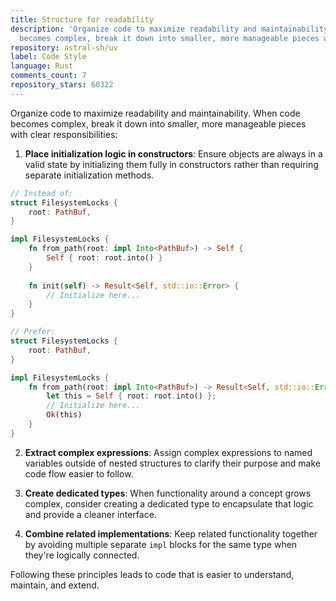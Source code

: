 ```yaml
---
title: Structure for readability
description: 'Organize code to maximize readability and maintainability. When code
  becomes complex, break it down into smaller, more manageable pieces with clear responsibilities:'
repository: astral-sh/uv
label: Code Style
language: Rust
comments_count: 7
repository_stars: 60322
---
```


Organize code to maximize readability and maintainability. When code becomes complex, break it down into smaller, more manageable pieces with clear responsibilities:

1. **Place initialization logic in constructors**: Ensure objects are always in a valid state by initializing them fully in constructors rather than requiring separate initialization methods.

```rust
// Instead of:
struct FilesystemLocks {
    root: PathBuf,
}

impl FilesystemLocks {
    fn from_path(root: impl Into<PathBuf>) -> Self {
        Self { root: root.into() }
    }
    
    fn init(self) -> Result<Self, std::io::Error> {
        // Initialize here...
    }
}

// Prefer:
struct FilesystemLocks {
    root: PathBuf,
}

impl FilesystemLocks {
    fn from_path(root: impl Into<PathBuf>) -> Result<Self, std::io::Error> {
        let this = Self { root: root.into() };
        // Initialize here...
        Ok(this)
    }
}
```

2. **Extract complex expressions**: Assign complex expressions to named variables outside of nested structures to clarify their purpose and make code flow easier to follow.

3. **Create dedicated types**: When functionality around a concept grows complex, consider creating a dedicated type to encapsulate that logic and provide a cleaner interface.

4. **Combine related implementations**: Keep related functionality together by avoiding multiple separate `impl` blocks for the same type when they're logically connected.

Following these principles leads to code that is easier to understand, maintain, and extend.